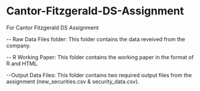 # Cantor-Fitzgerald-DS-Assignment
For Cantor Fitzgerald DS Assignment

-- Raw Data Files folder:
This folder contains the data reveived from the company.

-- R Working Paper:
This folder contains the working paper in the format of R and HTML.

--Output Data Files:
This folder contains two required output files from the assignment (new_securities.csv & security_data.csv).

